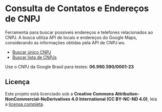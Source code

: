 # Consulta de Contatos e Endereços de CNPJ

Ferramenta para buscar possíveis endereços e telefones relacionados ao CNPJ.
A busca utiliza API de locais e endereços do Google Maps, considerando as informações obtidas pela API de CNPJ.ws.

- [Buscar único CNPJ](https://leads-search.vercel.app/)
- [Buscar lista de CNPJs](https://leads-search.vercel.app/bulk)

Use o CNPJ da Google Brasil para testes: **06.990.590/0001-23**

## Licença

Este projeto está licenciado sob a **Creative Commons Attribution-NonCommercial-NoDerivatives 4.0 International (CC BY-NC-ND 4.0)**, leia a [licensa completa](https://github.com/santhoo/leads-search/blob/master/LICENSE.md).